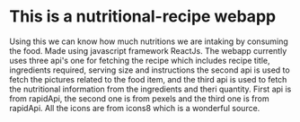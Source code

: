 # This is a nutritional-recipe webapp
Using this we can know how much nutritions we are intaking by consuming the food.
Made using javascript framework ReactJs. The webapp currently uses three api's one 
for fetching the recipe which includes recipe title, ingredients required, serving 
size and instructions the second api is used to fetch the pictures related to the 
food item, and the third api is used to fetch the nutritional information from the 
ingredients and theri quantity. First api is from rapidApi, the second one is from pexels and the third one is from 
rapidApi.
All the icons are from icons8 which is a wonderful source.